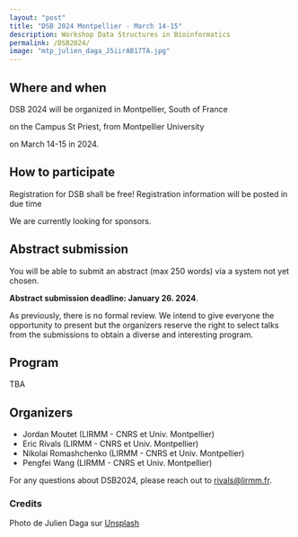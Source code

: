 ```yaml
---
layout: "post"
title: "DSB 2024 Montpellier - March 14-15"
description: Workshop Data Structures in Bioinformatics
permalink: /DSB2024/
image: "mtp_julien_daga_J5iirAB17TA.jpg"
---
```


## Where and when

DSB 2024 will be organized in Montpellier, South of France

on the Campus St Priest, from Montpellier University

on March 14-15 in 2024.

## How to participate

Registration for DSB shall be free! Registration information will be posted in due time

We are currently looking for sponsors.

## Abstract submission

You will be able to submit an abstract (max 250 words) via a system not yet chosen.

 **Abstract submission deadline: January 26. 2024**.

As previously, there is no formal review. We intend to give everyone the opportunity to present but the organizers reserve the right to select talks from the submissions to obtain a diverse and interesting program.

## Program

TBA

## Organizers

- Jordan Moutet (LIRMM - CNRS et Univ. Montpellier)
- Eric Rivals  (LIRMM - CNRS et Univ. Montpellier)
- Nikolai Romashchenko (LIRMM - CNRS et Univ. Montpellier)
- Pengfei Wang (LIRMM - CNRS et Univ. Montpellier)

For any questions about DSB2024, please reach out to [rivals@lirmm.fr](mailto:rivals@lirmm.fr).

### Credits
Photo de Julien Daga sur [Unsplash](https://unsplash.com/fr/photos/un-groupe-de-personnes-debout-au-sommet-dun-escalier-J5iirAB17TA?utm_content=creditCopyText&utm_medium=referral&utm_source=unsplash)


